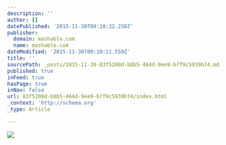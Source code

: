 ```yaml
---
description: ''
author: []
datePublished: '2015-11-30T09:10:32.258Z'
publisher:
  domain: mashable.com
  name: mashable.com
dateModified: '2015-11-30T09:10:11.559Z'
title: ''
sourcePath: _posts/2015-11-30-83f5208d-b8b5-464d-9ee9-b7f9c5939b74.md
published: true
inFeed: true
hasPage: true
inNav: false
url: 83f5208d-b8b5-464d-9ee9-b7f9c5939b74/index.html
_context: 'http://schema.org'
_type: Article

---
```

![](http://rack.0.mshcdn.com/media/ZgkyMDE1LzExLzMwL2M2L2tvYmU5LjUyMDRjLmpwZwpwCXRodW1iCTk1MHg1MzQjCmUJanBn/86f6c99b/4a1/kobe9.jpg)